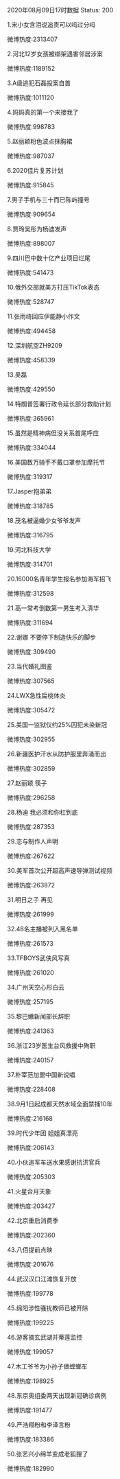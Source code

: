 2020年08月09日17时数据
Status: 200

1.宋小女含泪说追责可以吗过分吗

微博热度:2313407

2.河北12岁女孩被绑架遇害邻居涉案

微博热度:1189152

3.A级逃犯石磊投案自首

微博热度:1011120

4.妈妈真的第一个来接我了

微博热度:998783

5.赵丽颖粉色波点抹胸裙

微博热度:987037

6.2020佳片复苏计划

微博热度:915845

7.男子手机与三十而已陈屿撞号

微博热度:909654

8.贾玲吴彤为杨迪发声

微博热度:898007

9.四川巴中数十亿产业项目烂尾

微博热度:541473

10.俄外交部就美方打压TikTok表态

微博热度:528747

11.张雨绮回应伊能静小作文

微博热度:494458

12.深圳航空ZH9209

微博热度:458339

13.吴磊

微博热度:429550

14.特朗普签署行政令延长部分救助计划

微博热度:365961

15.虽然是精神病但没关系首尾呼应

微博热度:334044

16.美国数万骑手不戴口罩参加摩托节

微博热度:319317

17.Jasper抱弟弟

微博热度:318785

18.茂名被逼婚少女爷爷发声

微博热度:316795

19.河北科技大学

微博热度:314701

20.16000名青年学生报名参加海军招飞

微博热度:312598

21.高一常考倒数第一男生考入清华

微博热度:311694

22.谢娜 不要停下制造快乐的脚步

微博热度:309490

23.当代婚礼图鉴

微博热度:307565

24.LWX急性扁桃体炎

微博热度:305472

25.美国一监狱仅约25%囚犯未染新冠

微博热度:302955

26.新疆医护汗水从防护服里奔涌而出

微博热度:302859

27.赵丽颖 筷子

微博热度:296258

28.杨迪 我必须和你杠到底

微博热度:287353

29.恋与制作人声明

微博热度:267622

30.美军首次公开超高声速导弹测试视频

微博热度:263872

31.明日之子 再见

微博热度:261999

32.48名主播被列入黑名单

微博热度:261573

33.TFBOYS武侠风写真

微博热度:261020

34.广州天空心形白云

微博热度:257195

35.黎巴嫩新闻部长辞职

微博热度:241363

36.浙江23岁医生台风救援中殉职

微博热度:240157

37.朴宰范加盟中国新说唱

微博热度:228408

38.9月1日起成都天然水域全面禁捕10年

微博热度:216168

39.时代少年团 姐姐真漂亮

微博热度:206143

40.小伙追军车送水果感谢抗洪官兵

微博热度:205303

41.火星合月天象

微博热度:203427

42.北京重启消费季

微博热度:202360

43.八佰提前点映

微博热度:201676

44.武汉汉口江滩恢复开放

微博热度:199778

45.绵阳涉性骚扰教师已被开除

微博热度:199225

46.游客摘玄武湖并蒂莲监控

微博热度:199057

47.木工爷爷为小孙子做螳螂车

微博热度:198925

48.东京奥组委两天出现新冠确诊病例

微博热度:191477

49.严浩翔粉和李泽言粉

微博热度:183386

50.张艺兴小绵羊变成老狐狸了

微博热度:182990

